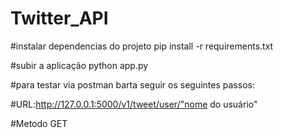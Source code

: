 # Twitter_API

#instalar dependencias do projeto pip install -r requirements.txt

#subir a aplicação python app.py

#para testar via postman barta seguir os seguintes passos:

#URL:http://127.0.0.1:5000/v1/tweet/user/"nome do usuário"

#Metodo GET


